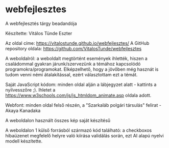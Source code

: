 # webfejlesztes
A webfejlesztés tárgy beadandója

Készítette: Vitálos Tünde Eszter

Az oldal címe: https://vitalostunde.github.io/webfejlesztes/
A GitHub repository  oldala: https://github.com/VitalosTunde/webfejlesztes

A weboldalról: a weboldalt megtörtént események ihlették, hiszen a családommal gyakran járunk/szervezünk a témához kapcsolódó programokra/programokat. Elképzelhető, hogy a jövőben még hasznát is tudom venni némi átalakítással, ezért választottam ezt a témát.

Saját JavaScript kódom: minden oldal alján a lábjegyzet alatt - kattints a nyilvesszőre ;). Ihletet a https://www.w3schools.com/js/js_htmldom_animate.asp oldala adott.

Webfont: minden oldal felső részén, a "Szarkaláb polgári társulás" felirat - Akaya Kanadaka

A weboldalon használt összes kép saját készítésű

A weboldalon 1 külső forrásból származó kód található: a checkboxos hibaüzenet megfelelő helyre való kiírása validálás során, ezt AI alapú nyelvi modell készítette.
